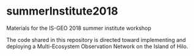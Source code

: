 # summerInstitute2018
Materials for the IS-GEO 2018 summer institute workshop

The code shared in this repository is directed toward implementing and deploying a
Multi-Ecosystem Observation Network on the Island of Hilo. 


